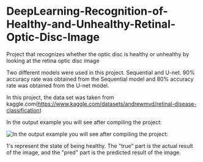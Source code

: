 # DeepLearning-Recognition-of-Healthy-and-Unhealthy-Retinal-Optic-Disc-Image
Project that recognizes whether the optic disc is healthy or unhealthy by looking at the retina optic disc image

Two different models were used in this project. Sequential and U-net. 90% accuracy rate was obtained from the Sequential model and 80% accuracy rate was obtained from the U-net model.

In this project, the data set was taken from kaggle.com(https://www.kaggle.com/datasets/andrewmvd/retinal-disease-classification)

In the output example you will see after compiling the project:

![In the output example you will see after compiling the project:](images/fotoğraf.jpg)

1's represent the state of being healthy.  The "true" part is the actual result of the image, and the "pred" part is the predicted result of the image.
